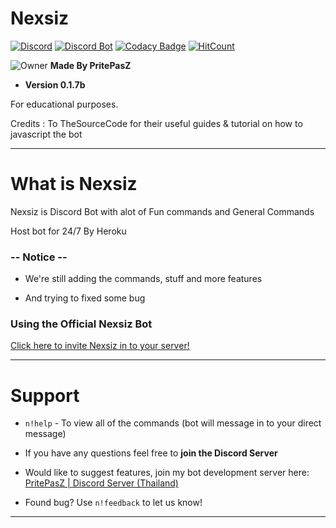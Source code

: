# Nexsiz

[![Discord](https://discordapp.com/api/guilds/427352186255835146/widget.png)](http://discord.gg/P96Pr33)
[![Discord Bot](https://img.shields.io/badge/DiscordBot-Yes-green.svg)](https://discordapp.com/api/oauth2/authorize?client_id=552076002101297153&permissions=8&scope=bot)
[![Codacy Badge](https://api.codacy.com/project/badge/Grade/ab99310e161c488cb1c624d7f025f354)](https://www.codacy.com/app/PritePasZ/Nexsiz?utm_source=github.com&amp;utm_medium=referral&amp;utm_content=PritePasZ/Nexsiz&amp;utm_campaign=Badge_Grade)
[![HitCount](http://hits.dwyl.com/PritePasZ/Nexsiz.svg)](http://hits.dwyl.com/PritePasZ/Nexsiz)


![Owner](https://cdn.discordapp.com/avatars/346579836292300800/b02ca29aee1ec133c84377bd4235e957.png?size=16)
**Made By PritePasZ**

* **Version 0.1.7b**

For educational purposes.

Credits : To TheSourceCode for their useful guides & tutorial on how to javascript the bot

---

# What is Nexsiz

Nexsiz is Discord Bot with alot of Fun commands and General Commands

Host bot for 24/7
By Heroku

### -- Notice --

* We're still adding the commands, stuff and more features

* And trying to fixed some bug

### Using the Official Nexsiz Bot

[Click here to invite Nexsiz in to your server!](https://discordapp.com/oauth2/authorize?client_id=552076002101297153&scope=bot&permissions=2146954495)

---

# Support
* `n!help` - To view all of the commands (bot will message in to your direct message)

* If you have any questions feel free to **join the Discord Server**

* Would like to suggest features, join my bot development server here:  [PritePasZ | Discord Server (Thailand)](https://discord.gg/P96Pr33)

* Found bug? Use `n!feedback` to let us know!

---
